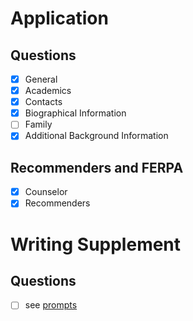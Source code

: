 # Application
## Questions
- [x] General
- [x] Academics
- [x] Contacts
- [x] Biographical Information
- [ ] Family
- [x] Additional Background Information
## Recommenders and FERPA
- [x] Counselor
- [x] Recommenders
# Writing Supplement
## Questions
- [ ] see [prompts](https://github.com/Implycitt/college/blob/main/CommonApp/rice/prompts.md)

